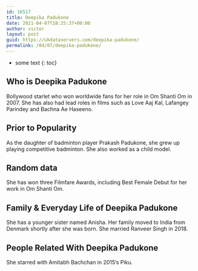 ```yaml
---
id: 16517
title: Deepika Padukone
date: 2021-04-07T18:25:37+00:00
author: victor
layout: post
guid: https://ukdataservers.com/deepika-padukone/
permalink: /04/07/deepika-padukone/
---
```


* some text
{: toc}


## Who is Deepika Padukone



Bollywood starlet who won worldwide fans for her role in Om Shanti Om in 2007. She has also had lead roles in films such as Love Aaj Kal, Lafangey Parindey and Bachna Ae Haseeno.

                
                
                
## Prior to Popularity



As the daughter of badminton player Prakash Padukone, she grew up playing competitive badminton. She also worked as a child model. 

                
                
                
## Random data



She has won three Filmfare Awards, including Best Female Debut for her work in Om Shanti Om.

                
                
                
## Family & Everyday Life of Deepika Padukone



She has a younger sister named Anisha. Her family moved to India from Denmark shortly after she was born. She married Ranveer Singh in 2018.

                
                
                
## People Related With Deepika Padukone



She starred with Amitabh Bachchan in 2015&#8217;s Piku. 

                
              
            
          
          
          